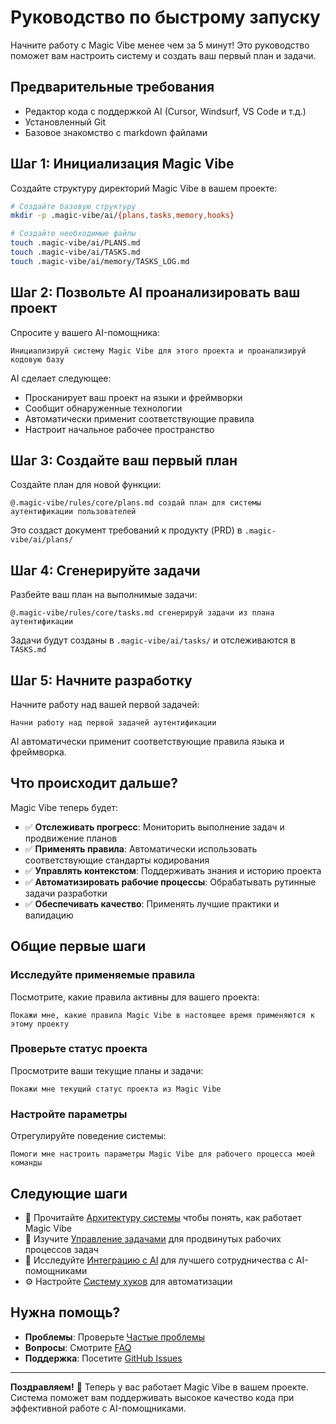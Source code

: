 # Руководство по быстрому запуску

Начните работу с Magic Vibe менее чем за 5 минут! Это руководство поможет вам настроить систему и создать ваш первый план и задачи.

## Предварительные требования

- Редактор кода с поддержкой AI (Cursor, Windsurf, VS Code и т.д.)
- Установленный Git
- Базовое знакомство с markdown файлами

## Шаг 1: Инициализация Magic Vibe

Создайте структуру директорий Magic Vibe в вашем проекте:

```bash
# Создайте базовую структуру
mkdir -p .magic-vibe/ai/{plans,tasks,memory,hooks}

# Создайте необходимые файлы
touch .magic-vibe/ai/PLANS.md
touch .magic-vibe/ai/TASKS.md
touch .magic-vibe/ai/memory/TASKS_LOG.md
```

## Шаг 2: Позвольте AI проанализировать ваш проект

Спросите у вашего AI-помощника:

```text
Инициализируй систему Magic Vibe для этого проекта и проанализируй кодовую базу
```

AI сделает следующее:

- Просканирует ваш проект на языки и фреймворки
- Сообщит обнаруженные технологии
- Автоматически применит соответствующие правила
- Настроит начальное рабочее пространство

## Шаг 3: Создайте ваш первый план

Создайте план для новой функции:

```text
@.magic-vibe/rules/core/plans.md создай план для системы аутентификации пользователей
```

Это создаст документ требований к продукту (PRD) в `.magic-vibe/ai/plans/`

## Шаг 4: Сгенерируйте задачи

Разбейте ваш план на выполнимые задачи:

```text
@.magic-vibe/rules/core/tasks.md сгенерируй задачи из плана аутентификации
```

Задачи будут созданы в `.magic-vibe/ai/tasks/` и отслеживаются в `TASKS.md`

## Шаг 5: Начните разработку

Начните работу над вашей первой задачей:

```text
Начни работу над первой задачей аутентификации
```

AI автоматически применит соответствующие правила языка и фреймворка.

## Что происходит дальше?

Magic Vibe теперь будет:

- ✅ **Отслеживать прогресс**: Мониторить выполнение задач и продвижение планов
- ✅ **Применять правила**: Автоматически использовать соответствующие стандарты кодирования
- ✅ **Управлять контекстом**: Поддерживать знания и историю проекта
- ✅ **Автоматизировать рабочие процессы**: Обрабатывать рутинные задачи разработки
- ✅ **Обеспечивать качество**: Применять лучшие практики и валидацию

## Общие первые шаги

### Исследуйте применяемые правила

Посмотрите, какие правила активны для вашего проекта:

```text
Покажи мне, какие правила Magic Vibe в настоящее время применяются к этому проекту
```

### Проверьте статус проекта

Просмотрите ваши текущие планы и задачи:

```text
Покажи мне текущий статус проекта из Magic Vibe
```

### Настройте параметры

Отрегулируйте поведение системы:

```text
Помоги мне настроить параметры Magic Vibe для рабочего процесса моей команды
```

## Следующие шаги

- 📖 Прочитайте [Архитектуру системы](../core-concepts/architecture.md) чтобы понять, как работает Magic Vibe
- 📝 Изучите [Управление задачами](../core-concepts/task-management.md) для продвинутых рабочих процессов задач
- 🔧 Исследуйте [Интеграцию с AI](../user-guides/ai-integration.md) для лучшего сотрудничества с AI-помощниками
- ⚙️ Настройте [Систему хуков](../user-guides/hooks.md) для автоматизации

## Нужна помощь?

- **Проблемы**: Проверьте [Частые проблемы](../troubleshooting/common-issues.md)
- **Вопросы**: Смотрите [FAQ](../troubleshooting/faq.md)
- **Поддержка**: Посетите [GitHub Issues](https://github.com/teratron/magic-vibe/issues)

---

**Поздравляем!** 🎉 Теперь у вас работает Magic Vibe в вашем проекте. Система поможет вам поддерживать высокое качество кода при эффективной работе с AI-помощниками.
